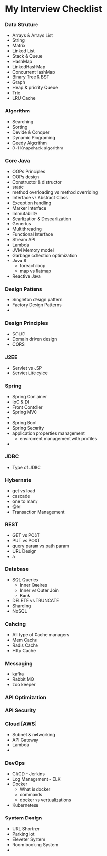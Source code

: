 # My Interview Checklist



### Data Struture

- Arrays & Arrays List
- String
- Matrix
- Linked List
- Stack & Queue
- HashMap
- LinkedHashMap
- ConcurrentHashMap
- Binary Tree & BST
- Graph
- Heap & priority Queue
- Trie
- LRU Cache

### Algorithm 

- Searching
- Sorting
- Devide & Conquer
- Dynamic Programing
- Geedy Algorithm
- 0-1 Knapshack algorithm

### Core Java

- OOPs Principles
- OOPs design
- Constructor & distructor
- static
- method overloading vs method overriding
- Interface vs Abstract Class
- Exception handling
- Marker Interface
- Immutability
- Searlization & Desearlization
- Generics
- Multithreading
- Functional Interface
- Stream API
- Lambda
- JVM Memory model
- Garbage collection optimization
- Java 8
  - foreach loop
  - map vs flatmap
- Reactive Java

### Design Pattens 

- Singleton design pattern
- Factory Design Patterns
- 

### Design Principles 

- SOLID
- Domain driven design
- CQRS

### J2EE

- Servlet vs JSP
- Servlet Life cylce

### Spring

- Spring Container
- IoC & DI
- Front Contoller
- Spring MVC
- 
- Spring Boot
- Spring Security
- application properties management
  - enviroment management with profiles
- 

### JDBC

- Type of JDBC

### Hybernate

- get vs load
- cascade
- one to many
- @Id
- Transaction Management

### REST

- GET vs POST
- PUT vs POST
- query param vs path param
- URL Design
- a

### Database

- SQL Queries
  - Inner Queires
  - Inner vs Outer Join
  - Rank
- DELETE vs TRUNCATE
- Sharding
- NoSQL

### Cahcing

- All type of Cache managers
- Mem Cache
- Radis Cache
- Http Cache

### Messaging

- kafka
- Rabbit MQ
- zoo keeper

### API Optimization

### API Security

### Cloud [AWS]

- Subnet & networking
- API Gateway
- Lambda
- 

### DevOps

- CI/CD - Jenkins
- Log Management - ELK
- Docker
  - What is docker
  - commands
  - docker  vs vertualizations
- Kubernetese

### System Design

- URL Shortner
- Parking lot
- Eleveter System
- Room booking System
- 